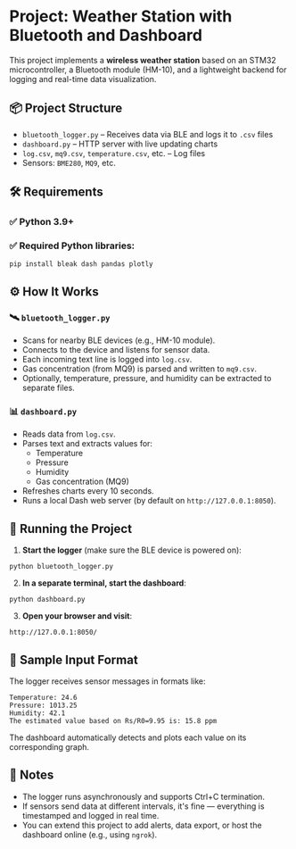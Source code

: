 # Project: Weather Station with Bluetooth and Dashboard

This project implements a **wireless weather station** based on an STM32 microcontroller, a Bluetooth module (HM-10), and a lightweight backend for logging and real-time data visualization.

## 📦 Project Structure

- `bluetooth_logger.py` – Receives data via BLE and logs it to `.csv` files
- `dashboard.py` – HTTP server with live updating charts
- `log.csv`, `mq9.csv`, `temperature.csv`, etc. – Log files
- Sensors: `BME280`, `MQ9`, etc.

## 🛠️ Requirements

### ✅ Python 3.9+
### ✅ Required Python libraries:
```
pip install bleak dash pandas plotly
```

## ⚙️ How It Works

### 🛰️ `bluetooth_logger.py`
- Scans for nearby BLE devices (e.g., HM-10 module).
- Connects to the device and listens for sensor data.
- Each incoming text line is logged into `log.csv`.
- Gas concentration (from MQ9) is parsed and written to `mq9.csv`.
- Optionally, temperature, pressure, and humidity can be extracted to separate files.

### 📊 `dashboard.py`
- Reads data from `log.csv`.
- Parses text and extracts values for:
  - Temperature
  - Pressure
  - Humidity
  - Gas concentration (MQ9)
- Refreshes charts every 10 seconds.
- Runs a local Dash web server (by default on `http://127.0.0.1:8050`).

## 🚀 Running the Project

1. **Start the logger** (make sure the BLE device is powered on):
```
python bluetooth_logger.py
```

2. **In a separate terminal, start the dashboard**:
```
python dashboard.py
```

3. **Open your browser and visit**:
```
http://127.0.0.1:8050/
```

## 🧪 Sample Input Format

The logger receives sensor messages in formats like:
```
Temperature: 24.6
Pressure: 1013.25
Humidity: 42.1
The estimated value based on Rs/R0=9.95 is: 15.8 ppm
```

The dashboard automatically detects and plots each value on its corresponding graph.

## 📌 Notes

- The logger runs asynchronously and supports Ctrl+C termination.
- If sensors send data at different intervals, it's fine — everything is timestamped and logged in real time.
- You can extend this project to add alerts, data export, or host the dashboard online (e.g., using `ngrok`).

